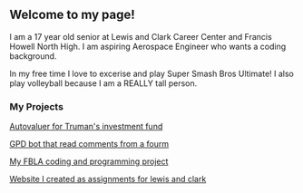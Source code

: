 ## Welcome to my page!

I am a 17 year old senior at Lewis and Clark Career Center and Francis Howell North High. I am aspiring Aerospace Engineer who wants a coding background.

In my free time I love to excerise and play Super Smash Bros Ultimate! I also play volleyball because I am a REALLY tall person.




### My Projects

[Autovaluer for Truman's investment fund](https://github.com/Rupak2pk/auto-valuation-)

[GPD bot that read comments from a fourm](https://github.com/Rupak2pk/ADP)

[My FBLA coding and programming project](https://github.com/Rupak2pk/FBLA-Coding-and-Programming)

[Website I created as assignments for lewis and clark](https://github.com/Rupak2pk/HTML_WEBSITES)





